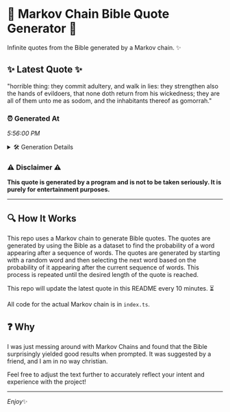 # 📖 Markov Chain Bible Quote Generator 📖

Infinite quotes from the Bible generated by a Markov chain. ✨

## ✨ Latest Quote ✨
"horrible thing: they commit adultery, and walk in lies: they strengthen also the hands of evildoers, that none doth return from his wickedness; they are all of them unto me as sodom, and the inhabitants thereof as gomorrah."

### ⏰ Generated At
*5:56:00 PM*

<details>
    <summary>🛠️ Generation Details</summary>
    <p>
        <strong>🌱 Seed:</strong> horrible<br>
        <strong>🔄 Iterations:</strong> 37<br>
        <strong>📜 Context History:</strong><br>[ horrible ]: thing:<br>[ horrible, thing: ]: they<br>[ horrible, thing:, they ]: commit<br>[ horrible, thing:, they, commit ]: adultery,<br>[ horrible, thing:, they, commit, adultery, ]: and<br>[ horrible, thing:, they, commit, adultery,, and ]: walk<br>[ thing:, they, commit, adultery,, and, walk ]: in<br>[ they, commit, adultery,, and, walk, in ]: lies:<br>[ commit, adultery,, and, walk, in, lies: ]: they<br>[ adultery,, and, walk, in, lies:, they ]: strengthen<br>[ and, walk, in, lies:, they, strengthen ]: also<br>[ walk, in, lies:, they, strengthen, also ]: the<br>[ in, lies:, they, strengthen, also, the ]: hands<br>[ lies:, they, strengthen, also, the, hands ]: of<br>[ they, strengthen, also, the, hands, of ]: evildoers,<br>[ strengthen, also, the, hands, of, evildoers, ]: that<br>[ also, the, hands, of, evildoers,, that ]: none<br>[ the, hands, of, evildoers,, that, none ]: doth<br>[ hands, of, evildoers,, that, none, doth ]: return<br>[ of, evildoers,, that, none, doth, return ]: from<br>[ evildoers,, that, none, doth, return, from ]: his<br>[ that, none, doth, return, from, his ]: wickedness;<br>[ none, doth, return, from, his, wickedness; ]: they<br>[ doth, return, from, his, wickedness;, they ]: are<br>[ return, from, his, wickedness;, they, are ]: all<br>[ from, his, wickedness;, they, are, all ]: of<br>[ his, wickedness;, they, are, all, of ]: them<br>[ wickedness;, they, are, all, of, them ]: unto<br>[ they, are, all, of, them, unto ]: me<br>[ are, all, of, them, unto, me ]: as<br>[ all, of, them, unto, me, as ]: sodom,<br>[ of, them, unto, me, as, sodom, ]: and<br>[ them, unto, me, as, sodom,, and ]: the<br>[ unto, me, as, sodom,, and, the ]: inhabitants<br>[ me, as, sodom,, and, the, inhabitants ]: thereof<br>[ as, sodom,, and, the, inhabitants, thereof ]: as<br>[ sodom,, and, the, inhabitants, thereof, as ]: gomorrah.<br>
    </p>
</details>

### ⚠️ Disclaimer ⚠️
**This quote is generated by a program and is not to be taken seriously. It is purely for entertainment purposes.**

---

## 🔍 How It Works

This repo uses a Markov chain to generate Bible quotes. The quotes are generated by using the Bible as a dataset to find the probability of a word appearing after a sequence of words. The quotes are generated by starting with a random word and then selecting the next word based on the probability of it appearing after the current sequence of words. This process is repeated until the desired length of the quote is reached.

This repo will update the latest quote in this README every 10 minutes. ⏳

All code for the actual Markov chain is in `index.ts`.

## ❓ Why

I was just messing around with Markov Chains and found that the Bible surprisingly yielded good results when prompted. 
It was suggested by a friend, and I am in no way christian.

Feel free to adjust the text further to accurately reflect your intent and experience with the project!

---

*Enjoy*✨
